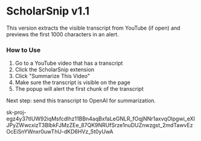 # ScholarSnip v1.1

This version extracts the visible transcript from YouTube (if open) and previews the first 1000 characters in an alert.

### How to Use

1. Go to a YouTube video that has a transcript
2. Click the ScholarSnip extension
3. Click "Summarize This Video"
4. Make sure the transcript is visible on the page
5. The popup will alert the first chunk of the transcript

Next step: send this transcript to OpenAI for summarization.

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
